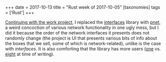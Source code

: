 +++
date = 2017-10-13
title = "Rust week of 2017-10-05"
[taxonomies]
tags = ['Rust']
+++

[Continuing with the work project], I replaced the [interfaces] library
with [pnet], a weird concoction of various network functionality in one
ugly mess, but I did it because the order of the network interfaces it
presents does not randomly change (the project is UI that presents
various bits of info about the boxes that we sell, some of which is
network-related), unlike is the case with *interfaces*. It is also
comforting that the library has more users ([one] vs. [eight] at time of
writing).

  [Continuing with the work project]: http://tshepang.net/rust-weeks-of-2017-09-14-to-2017-09-28
  [interfaces]: https://github.com/andrew-d/interfaces-rs
  [pnet]: https://github.com/libpnet/libpnet
  [one]: https://crates.io/crates/interfaces/reverse_dependencies
  [eight]: https://crates.io/crates/pnet/reverse_dependencies
